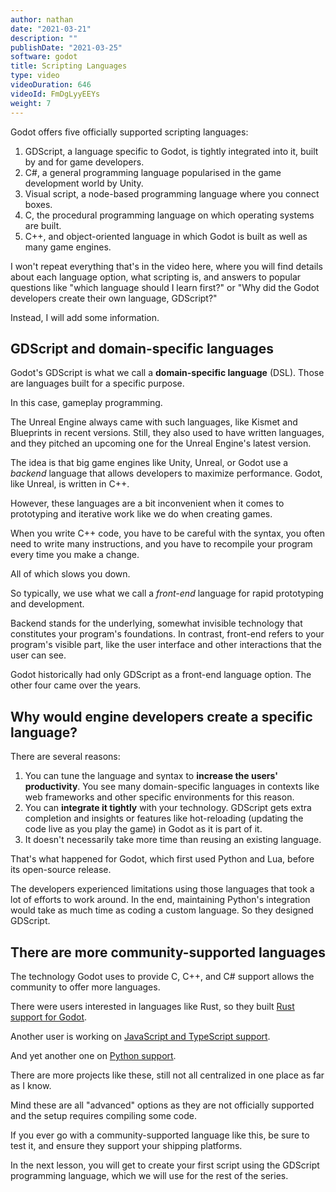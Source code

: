 ```yaml
---
author: nathan
date: "2021-03-21"
description: ""
publishDate: "2021-03-25"
software: godot
title: Scripting Languages
type: video
videoDuration: 646
videoId: FmDgLyyEEYs
weight: 7
---
```


Godot offers five officially supported scripting languages:

1. GDScript, a language specific to Godot, is tightly integrated into it, built by and for game developers.
1. C#, a general programming language popularised in the game development world by Unity.
1. Visual script, a node-based programming language where you connect boxes.
1. C, the procedural programming language on which operating systems are built.
1. C++, and object-oriented language in which Godot is built as well as many game engines.

I won't repeat everything that's in the video here, where you will find details about each language option, what scripting is, and answers to popular questions like "which language should I learn first?" or "Why did the Godot developers create their own language, GDScript?"

Instead, I will add some information.

## GDScript and domain-specific languages

Godot's GDScript is what we call a **domain-specific language** (DSL). Those are languages built for a specific purpose.

In this case, gameplay programming.

The Unreal Engine always came with such languages, like Kismet and Blueprints in recent versions. Still, they also used to have written languages, and they pitched an upcoming one for the Unreal Engine's latest version.

The idea is that big game engines like Unity, Unreal, or Godot use a _backend_ language that allows developers to maximize performance. Godot, like Unreal, is written in C++.

However, these languages are a bit inconvenient when it comes to prototyping and iterative work like we do when creating games.

When you write C++ code, you have to be careful with the syntax, you often need to write many instructions, and you have to recompile your program every time you make a change.

All of which slows you down.

So typically, we use what we call a _front-end_ language for rapid prototyping and development. 

Backend stands for the underlying, somewhat invisible technology that constitutes your program's foundations. In contrast, front-end refers to your program's visible part, like the user interface and other interactions that the user can see.

Godot historically had only GDScript as a front-end language option. The other four came over the years.

## Why would engine developers create a specific language?

There are several reasons:

1. You can tune the language and syntax to **increase the users' productivity**. You see many domain-specific languages in contexts like web frameworks and other specific environments for this reason.
1. You can **integrate it tightly** with your technology. GDScript gets extra completion and insights or features like hot-reloading (updating the code live as you play the game) in Godot as it is part of it.
1. It doesn't necessarily take more time than reusing an existing language.

That's what happened for Godot, which first used Python and Lua, before its open-source release.

The developers experienced limitations using those languages that took a lot of efforts to work around. In the end, maintaining Python's integration would take as much time as coding a custom language. So they designed GDScript.

## There are more community-supported languages

The technology Godot uses to provide C, C++, and C# support allows the community to offer more languages.

There were users interested in languages like Rust, so they built [Rust support for Godot](https://godot-rust.github.io/).

Another user is working on [JavaScript and TypeScript support](https://github.com/GodotExplorer/ECMAScript).

And yet another one on [Python support](https://github.com/touilleMan/godot-python).

There are more projects like these, still not all centralized in one place as far as I know.

Mind these are all "advanced" options as they are not officially supported and the setup requires compiling some code.

If you ever go with a community-supported language like this, be sure to test it, and ensure they support your shipping platforms.

In the next lesson, you will get to create your first script using the GDScript programming language, which we will use for the rest of the series.
